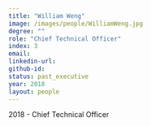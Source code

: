 ```yaml
---
title: "William Weng"
image: /images/people/WilliamWeng.jpg
degree: ""
role: "Chief Technical Officer"
index: 3
email:
linkedin-url:
github-id:
status: past_executive
year: 2018
layout: people
---
```

2018 - Chief Technical Officer
